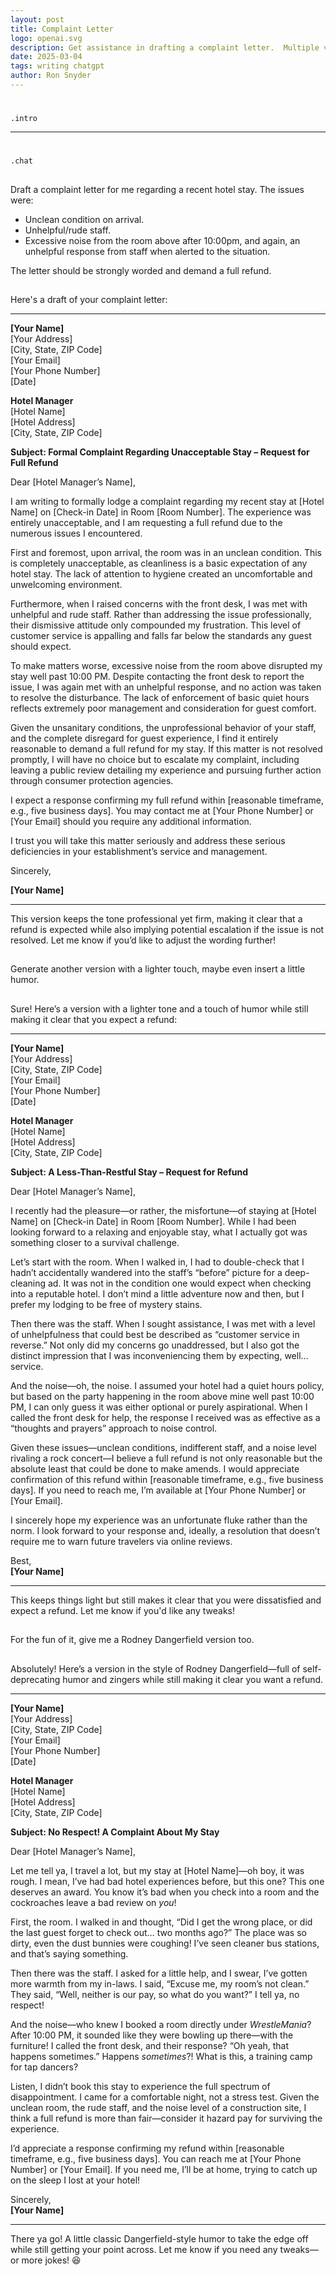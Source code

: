 ```yaml
---
layout: post
title: Complaint Letter
logo: openai.svg
description: Get assistance in drafting a complaint letter.  Multiple versions of the letter are generated using different tones, including one written in the style of Rodney Dangerfield.
date: 2025-03-04
tags: writing chatgpt
author: Ron Snyder
---
```


#
`.intro`

---

#
`.chat`

##

Draft a complaint letter for me regarding a recent hotel stay.  The issues were:
- Unclean condition on arrival.
- Unhelpful/rude staff.
- Excessive noise from the room above after 10:00pm, and again, an unhelpful response from staff when alerted to the situation.

The letter should be strongly worded and demand a full refund.

##

Here's a draft of your complaint letter:  

---

**[Your Name]**  
[Your Address]  
[City, State, ZIP Code]  
[Your Email]  
[Your Phone Number]  
[Date]  

**Hotel Manager**  
[Hotel Name]  
[Hotel Address]  
[City, State, ZIP Code]  

**Subject: Formal Complaint Regarding Unacceptable Stay – Request for Full Refund**  

Dear [Hotel Manager’s Name],  

I am writing to formally lodge a complaint regarding my recent stay at [Hotel Name] on [Check-in Date] in Room [Room Number]. The experience was entirely unacceptable, and I am requesting a full refund due to the numerous issues I encountered.  

First and foremost, upon arrival, the room was in an unclean condition. This is completely unacceptable, as cleanliness is a basic expectation of any hotel stay. The lack of attention to hygiene created an uncomfortable and unwelcoming environment.  

Furthermore, when I raised concerns with the front desk, I was met with unhelpful and rude staff. Rather than addressing the issue professionally, their dismissive attitude only compounded my frustration. This level of customer service is appalling and falls far below the standards any guest should expect.  

To make matters worse, excessive noise from the room above disrupted my stay well past 10:00 PM. Despite contacting the front desk to report the issue, I was again met with an unhelpful response, and no action was taken to resolve the disturbance. The lack of enforcement of basic quiet hours reflects extremely poor management and consideration for guest comfort.  

Given the unsanitary conditions, the unprofessional behavior of your staff, and the complete disregard for guest experience, I find it entirely reasonable to demand a full refund for my stay. If this matter is not resolved promptly, I will have no choice but to escalate my complaint, including leaving a public review detailing my experience and pursuing further action through consumer protection agencies.  

I expect a response confirming my full refund within [reasonable timeframe, e.g., five business days]. You may contact me at [Your Phone Number] or [Your Email] should you require any additional information.  

I trust you will take this matter seriously and address these serious deficiencies in your establishment’s service and management.  

Sincerely,  

**[Your Name]**  

---

This version keeps the tone professional yet firm, making it clear that a refund is expected while also implying potential escalation if the issue is not resolved. Let me know if you’d like to adjust the wording further!

##

Generate another version with a lighter touch, maybe even insert a little humor.

##

Sure! Here’s a version with a lighter tone and a touch of humor while still making it clear that you expect a refund:  

---

**[Your Name]**  
[Your Address]  
[City, State, ZIP Code]  
[Your Email]  
[Your Phone Number]  
[Date]  

**Hotel Manager**  
[Hotel Name]  
[Hotel Address]  
[City, State, ZIP Code]  

**Subject: A Less-Than-Restful Stay – Request for Refund**  

Dear [Hotel Manager’s Name],  

I recently had the pleasure—or rather, the misfortune—of staying at [Hotel Name] on [Check-in Date] in Room [Room Number]. While I had been looking forward to a relaxing and enjoyable stay, what I actually got was something closer to a survival challenge.  

Let’s start with the room. When I walked in, I had to double-check that I hadn’t accidentally wandered into the staff’s “before” picture for a deep-cleaning ad. It was not in the condition one would expect when checking into a reputable hotel. I don’t mind a little adventure now and then, but I prefer my lodging to be free of mystery stains.  

Then there was the staff. When I sought assistance, I was met with a level of unhelpfulness that could best be described as “customer service in reverse.” Not only did my concerns go unaddressed, but I also got the distinct impression that I was inconveniencing them by expecting, well… service.  

And the noise—oh, the noise. I assumed your hotel had a quiet hours policy, but based on the party happening in the room above mine well past 10:00 PM, I can only guess it was either optional or purely aspirational. When I called the front desk for help, the response I received was as effective as a “thoughts and prayers” approach to noise control.  

Given these issues—unclean conditions, indifferent staff, and a noise level rivaling a rock concert—I believe a full refund is not only reasonable but the absolute least that could be done to make amends. I would appreciate confirmation of this refund within [reasonable timeframe, e.g., five business days]. If you need to reach me, I’m available at [Your Phone Number] or [Your Email].  

I sincerely hope my experience was an unfortunate fluke rather than the norm. I look forward to your response and, ideally, a resolution that doesn’t require me to warn future travelers via online reviews.  

Best,  
**[Your Name]**  

---

This keeps things light but still makes it clear that you were dissatisfied and expect a refund. Let me know if you'd like any tweaks!

##

For the fun of it, give me a Rodney Dangerfield version too.

##

Absolutely! Here’s a version in the style of Rodney Dangerfield—full of self-deprecating humor and zingers while still making it clear you want a refund.  

---

**[Your Name]**  
[Your Address]  
[City, State, ZIP Code]  
[Your Email]  
[Your Phone Number]  
[Date]  

**Hotel Manager**  
[Hotel Name]  
[Hotel Address]  
[City, State, ZIP Code]  

**Subject: No Respect! A Complaint About My Stay**  

Dear [Hotel Manager’s Name],  

Let me tell ya, I travel a lot, but my stay at [Hotel Name]—oh boy, it was rough. I mean, I’ve had bad hotel experiences before, but this one? This one deserves an award. You know it’s bad when you check into a room and the cockroaches leave a bad review on *you*!  

First, the room. I walked in and thought, “Did I get the wrong place, or did the last guest forget to check out… two months ago?” The place was so dirty, even the dust bunnies were coughing! I’ve seen cleaner bus stations, and that’s saying something.  

Then there was the staff. I asked for a little help, and I swear, I’ve gotten more warmth from my in-laws. I said, “Excuse me, my room’s not clean.” They said, “Well, neither is our pay, so what do you want?” I tell ya, no respect!  

And the noise—who knew I booked a room directly under *WrestleMania*? After 10:00 PM, it sounded like they were bowling up there—with the furniture! I called the front desk, and their response? “Oh yeah, that happens sometimes.” Happens *sometimes*?! What is this, a training camp for tap dancers?  

Listen, I didn’t book this stay to experience the full spectrum of disappointment. I came for a comfortable night, not a stress test. Given the unclean room, the rude staff, and the noise level of a construction site, I think a full refund is more than fair—consider it hazard pay for surviving the experience.  

I’d appreciate a response confirming my refund within [reasonable timeframe, e.g., five business days]. You can reach me at [Your Phone Number] or [Your Email]. If you need me, I’ll be at home, trying to catch up on the sleep I lost at your hotel!  

Sincerely,  
**[Your Name]**  

---

There ya go! A little classic Dangerfield-style humor to take the edge off while still getting your point across. Let me know if you need any tweaks—or more jokes! 😆